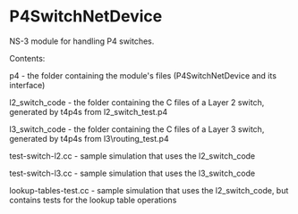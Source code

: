 # P4SwitchNetDevice
NS-3 module for handling P4 switches.

Contents:

p4 - the folder containing the module's files (P4SwitchNetDevice and its interface)

l2\_switch\_code - the folder containing the C files of a Layer 2 switch, generated by t4p4s from l2\_switch\_test.p4

l3\_switch\_code - the folder containing the C files of a Layer 3 switch, generated by t4p4s from l3\routing\_test.p4

test-switch-l2.cc - sample simulation that uses the l2\_switch\_code

test-switch-l3.cc - sample simulation that uses the l3\_switch\_code

lookup-tables-test.cc - sample simulation that uses the l2\_switch\_code, but contains tests for the lookup table operations
